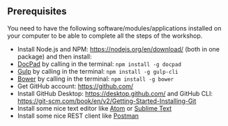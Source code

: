 ## Prerequisites

You need to have the following software/modules/applications installed on your computer to be able to complete all the steps of the workshop.

- Install Node.js and NPM: https://nodejs.org/en/download/ (both in one package) and then install:
 - [DocPad](http://docpad.org/) by calling in the terminal: `npm install -g docpad`
 - [Gulp](http://gulpjs.com/) by calling in the terminal: `npm install -g gulp-cli`
 - [Bower](http://bower.io/) by calling in the terminal: `npm install -g bower`
- Get GitHub account: https://github.com/
- Install GitHub Desktop: https://desktop.github.com/ and GitHub CLI: https://git-scm.com/book/en/v2/Getting-Started-Installing-Git
- Install some nice text editor like [Atom](https://atom.io/) or [Sublime Text](https://www.sublimetext.com/)
- Install some nice REST client like [Postman](https://chrome.google.com/webstore/detail/postman/fhbjgbiflinjbdggehcddcbncdddomop?hl=en)
